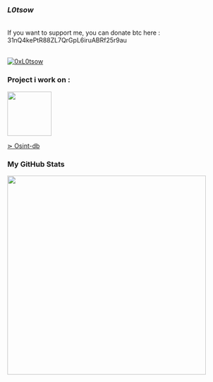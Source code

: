### _L0tsow_
<br>
<a>If you want to support me, you can donate btc here : 31nQ4kePtR88ZL7QrGpL6iruABRf25r9au </a>
<br><br>
<p align="left"> <a href="https://twitter.com/0xL0tsow" target="blank"><img src="https://img.shields.io/twitter/follow/0xL0tsow?logo=twitter&style=for-the-badge" alt="0xL0tsow" /></a> </p>

### Project i work on :

<img src="https://media.discordapp.net/attachments/1121258432398381146/1126954105257086986/Logo_Osint_DB_9.jpg" width="100"/>

<a href="https://osint-db.com/"> ⋗ Osint-db</a>

### My GitHub Stats 

<img src="https://github-readme-stats.vercel.app/api/top-langs/?username=L0tsow&layout=compact&theme=synthwave&hide_border=true" style="width : 450px;"/>
